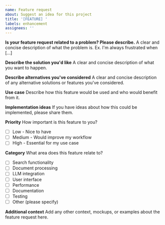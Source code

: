 ```yaml
---
name: Feature request
about: Suggest an idea for this project
title: '[FEATURE] '
labels: enhancement
assignees: ''
---
```


**Is your feature request related to a problem? Please describe.**
A clear and concise description of what the problem is. Ex. I'm always frustrated when [...]

**Describe the solution you'd like**
A clear and concise description of what you want to happen.

**Describe alternatives you've considered**
A clear and concise description of any alternative solutions or features you've considered.

**Use case**
Describe how this feature would be used and who would benefit from it.

**Implementation ideas**
If you have ideas about how this could be implemented, please share them.

**Priority**
How important is this feature to you?
- [ ] Low - Nice to have
- [ ] Medium - Would improve my workflow
- [ ] High - Essential for my use case

**Category**
What area does this feature relate to?
- [ ] Search functionality
- [ ] Document processing
- [ ] LLM integration
- [ ] User interface
- [ ] Performance
- [ ] Documentation
- [ ] Testing
- [ ] Other (please specify)

**Additional context**
Add any other context, mockups, or examples about the feature request here.